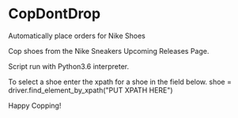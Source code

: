 # CopDontDrop
Automatically place orders for Nike Shoes

Cop shoes from the Nike Sneakers Upcoming Releases Page. 

Script run with Python3.6 interpreter. 

To select a shoe enter the xpath for a shoe in the field below.
shoe = driver.find_element_by_xpath("PUT XPATH HERE")

Happy Copping!

